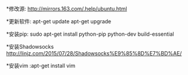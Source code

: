 *修改源: http://mirrors.163.com/.help/ubuntu.html

*更新软件: apt-get update  apt-get upgrade 

*安装pip: sudo apt-get install python-pip python-dev build-essential 

*安装Shadowsocks http://linjz.com/2015/07/28/Shadowsocks%E9%85%8D%E7%BD%AE/

*安装vim :apt-get install vim 
